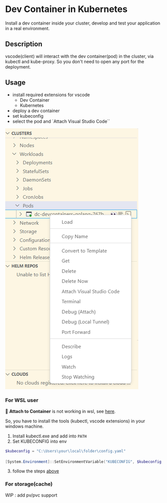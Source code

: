# Dev Container in Kubernetes

Install a dev container inside your cluster, develop and test your application in a real environment.

## Description

vscode(client) will interact with the dev container(pod) in the cluster, via kubectl and kube-proxy. So you don't need to open any port for the deployment.

## Usage

- install required extensions for vscode
  - Dev Container
  - Kubernetes
- deploy a dev container
- set kubeconfig
- select the pod and `Attach Visual Studio Code``

![Alt text](docs/attach-pod.png)

### For WSL user

:rotating_light: **Attach to Container** is not working in wsl, see [here](https://code.visualstudio.com/docs/devcontainers/containers#_docker-extension-limitations).

So, you have to install the tools (kubectl, vscode extensions) in your windows machine.

1. Install kubectl.exe and add into `PATH`
2. Set KUBECONFIG into env

  ```powershell
  $kubeconfig = "C:\Users\your\local\folder\config.yaml"

  [System.Environment]::SetEnvironmentVariable("KUBECONFIG", $kubeconfig, "User")

  ```

3. follow the steps [above](#usage)

### For storage(cache)

WIP : add pv/pvc support
